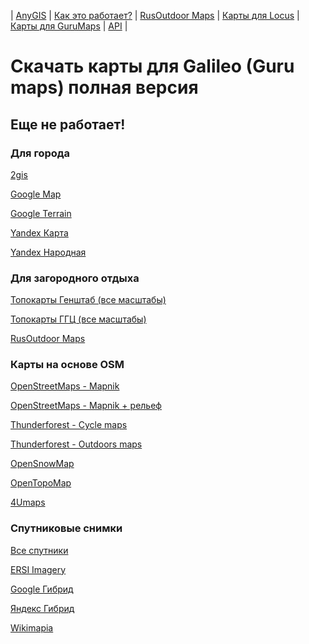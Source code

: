 | [AnyGIS][01] | [Как это работает?][02] | [RusOutdoor Maps][03] | [Карты для Locus][04] | [Карты для GuruMaps][05] | [API][06] |


[01]: https://nnngrach.github.io/map-sources/index
[02]: https://nnngrach.github.io/map-sources/Web/Html/Description
[03]: https://nnngrach.github.io/map-sources/Web/Html/RusOutdoor
[04]: https://nnngrach.github.io/map-sources/Web/Html/Locus
[05]: https://nnngrach.github.io/map-sources/Web/Html/Galileo
[06]: https://nnngrach.github.io/map-sources/Web/Html/Api




# Скачать карты для Galileo (Guru maps) полная версия

## Еще не работает!


### Для города

[2gis](https://anygis.herokuapp.com/download/galileo/2gis.ms)

[Google Map](https://anygis.herokuapp.com/download/galileo/Google_RU.ms)

[Google Terrain](https://anygis.herokuapp.com/download/galileo/Google_Terrain_RU.ms)

[Yandex Карта](https://anygis.herokuapp.com/download/galileo/Yandex_Map%20[AnyGIS].ms)

[Yandex Народная](https://anygis.herokuapp.com/download/galileo/Yandex_Narod%20[AnyGIS].ms)



### Для загородного отдыха

[Топокарты Генштаб (все масштабы)](https://anygis.herokuapp.com/download/galileo/All_Genshtab%20[AnyGis].ms)

[Топокарты ГГЦ (все масштабы)](https://anygis.herokuapp.com/download/galileo/All_GGZ%20[AnyGis].ms)

[RusOutdoor Maps](https://anygis.herokuapp.com/download/galileo/Russian%20Outdoor%20Set%20[AnyGis].ms)



### Карты на основе OSM

[OpenStreetMaps - Mapnik](https://anygis.herokuapp.com/download/galileo/OSM_Mapnik.ms)

[OpenStreetMaps - Mapnik  + рельеф](https://anygis.herokuapp.com/download/galileo/OSM_Mapnik_Hillshade%20[AnyGis].ms)

[Thunderforest - Cycle maps](https://anygis.herokuapp.com/download/galileo/OSM_Cycle_Map.ms)

[Thunderforest - Outdoors maps](https://anygis.herokuapp.com/download/galileo/OSM_Outdoors.ms)

[OpenSnowMap](https://anygis.herokuapp.com/download/galileo/OSM_OpenSnowMap.ms)

[OpenTopoMap](https://anygis.herokuapp.com/download/galileo/OSM_OpenTopoMap.ms)

[4Umaps](https://anygis.herokuapp.com/download/galileo/OSM_4Umaps.ms)




### Спутниковые снимки

[Все спутники](https://anygis.herokuapp.com/download/galileo/All_Satellites_[AnyGIS].ms)

[ERSI Imagery](https://anygis.herokuapp.com/download/galileo/ERSI_Imagery.ms)

[Google Гибрид](https://anygis.herokuapp.com/download/galileo/Google_Satellite_RU.ms)

[Яндекс Гибрид](https://anygis.herokuapp.com/download/galileo/Yandex_Hybrid%20[AnyGIS].ms)

[Wikimapia](https://anygis.herokuapp.com/download/galileo/Wikimapia%20Sat%20[AnyGIS].ms)

